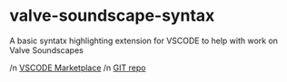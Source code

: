 # valve-soundscape-syntax 
A basic syntatx highlighting extension for VSCODE to help with work on Valve Soundscapes

/n
[VSCODE Marketplace](https://marketplace.visualstudio.com/items?itemName=HALFPEEPS.valve-soundscape-syntax)
/n
[GIT repo](https://github.com/halfpeeps/valve-soundscape-syntax/)